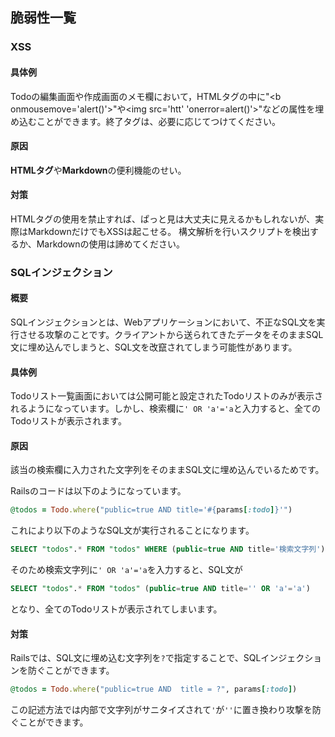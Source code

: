 ## 脆弱性一覧
### XSS
#### 具体例
Todoの編集画面や作成画面のメモ欄において，HTMLタグの中に"&lt;b onmousemove='alert()'>"や&lt;img src='htt' 'onerror=alert()'>"などの属性を埋め込むことができます。終了タグは、必要に応じてつけてください。
#### 原因
<b>HTMLタグ</b>や<b>Markdown</b>の便利機能のせい。

#### 対策
HTMLタグの使用を禁止すれば、ぱっと見は大丈夫に見えるかもしれないが、実際はMarkdownだけでもXSSは起こせる。
構文解析を行いスクリプトを検出するか、Markdownの使用は諦めてください。
### SQLインジェクション
#### 概要
SQLインジェクションとは、Webアプリケーションにおいて、不正なSQL文を実行させる攻撃のことです。クライアントから送られてきたデータをそのままSQL文に埋め込んでしまうと、SQL文を改竄されてしまう可能性があります。

#### 具体例
Todoリスト一覧画面においては公開可能と設定されたTodoリストのみが表示されるようになっています。しかし、検索欄に`' OR 'a'='a`と入力すると、全てのTodoリストが表示されます。

#### 原因
該当の検索欄に入力された文字列をそのままSQL文に埋め込んでいるためです。

Railsのコードは以下のようになっています。
```ruby
@todos = Todo.where("public=true AND title='#{params[:todo]}'")
```
これにより以下のようなSQL文が実行されることになります。
```sql
SELECT "todos".* FROM "todos" WHERE (public=true AND title='検索文字列')
```
そのため検索文字列に`' OR 'a'='a`を入力すると、SQL文が
```sql
SELECT "todos".* FROM "todos" (public=true AND title='' OR 'a'='a')
```
となり、全てのTodoリストが表示されてしまいます。



#### 対策
Railsでは、SQL文に埋め込む文字列を`?`で指定することで、SQLインジェクションを防ぐことができます。
```ruby
@todos = Todo.where("public=true AND  title = ?", params[:todo])
```

この記述方法では内部で文字列がサニタイズされて`'`が`''`に置き換わり攻撃を防ぐことができます。


